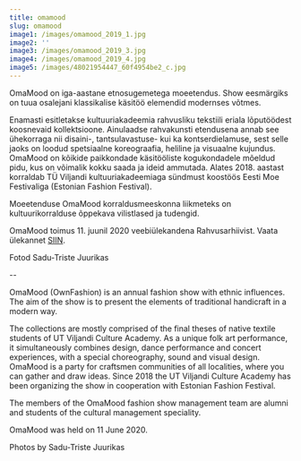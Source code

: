 ```yaml
---
title: omamood
slug: omamood
image1: /images/omamood_2019_1.jpg
image2: ''
image3: /images/omamood_2019_3.jpg
image4: /images/omamood_2019_4.jpg
image5: /images/48021954447_60f4954be2_c.jpg
---
```

OmaMood on iga-aastane etnosugemetega moeetendus. Show eesmärgiks on tuua osalejani klassikalise käsitöö elemendid modernses võtmes. 

Enamasti esitletakse kultuuriakadeemia rahvusliku tekstiili eriala lõputöödest koosnevaid kollektsioone. Ainulaadse rahvakunsti etendusena annab see ühekorraga nii disaini-, tantsulavastuse- kui ka kontserdielamuse, sest selle jaoks on loodud spetsiaalne koreograafia, heliline ja visuaalne kujundus. OmaMood on kõikide paikkondade käsitööliste kogukondadele mõeldud pidu, kus on võimalik kokku saada ja ideid ammutada. Alates 2018. aastast korraldab TÜ Viljandi kultuuriakadeemiaga sündmust koostöös Eesti Moe Festivaliga (Estonian Fashion Festival).

Moeetenduse OmaMood korraldusmeeskonna liikmeteks on kultuurikorralduse õppekava vilistlased ja tudengid.

OmaMood toimus 11. juunil 2020 veebiülekandena Rahvusarhiivist. Vaata ülekannet [SIIN](https://www.youtube.com/watch?v=tGCDvcLX8HM&feature=youtu.be&fbclid=IwAR0eG2fdjArrJA6QJW_yZjbIsaojYSEdxDImiS33qAuKNTTAwEFdvZeIgcY).

Fotod Sadu-Triste Juurikas

\--

OmaMood (OwnFashion) is an annual fashion show with ethnic influences. The aim of the show is to present the elements of traditional handicraft in a modern way.

The collections are mostly comprised of the final theses of native textile students of UT Viljandi Culture Academy. As a unique folk art performance, it simultaneously combines design, dance performance and concert experiences, with a special choreography, sound and visual design. OmaMood is a party for craftsmen communities of all localities, where you can gather and draw ideas. Since 2018 the UT Viljandi Culture Academy has been organizing the show in cooperation with Estonian Fashion Festival.

The members of the OmaMood fashion show management team are alumni and students of the cultural management speciality.

OmaMood was held on 11 June 2020.

Photos by Sadu-Triste Juurikas
